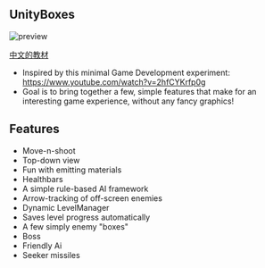 ## UnityBoxes

![preview](https://media.giphy.com/media/l0Ex3pfDG61q9eYJa/source.gif)

[中文的教材](https://docs.google.com/presentation/d/1vwtVN9p3gOop_6CiJ4wIMzd0gsEH9N-A-RW9Y1-QJ-w/edit#slide=id.g2071db145d_0_65)

* Inspired by this minimal Game Development experiment: https://www.youtube.com/watch?v=2hfCYKrfp0g
* Goal is to bring together a few, simple features that make for an interesting game experience, without any fancy graphics!


## Features
* Move-n-shoot
* Top-down view
* Fun with emitting materials
* Healthbars
* A simple rule-based AI framework
* Arrow-tracking of off-screen enemies
* Dynamic LevelManager
* Saves level progress automatically
* A few simply enemy "boxes"
* Boss
* Friendly Ai
* Seeker missiles
